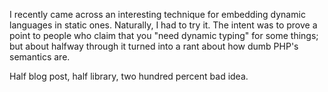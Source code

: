 I recently came across an interesting technique for embedding dynamic languages
in static ones. Naturally, I had to try it. The intent was to prove a point to
people who claim that you "need dynamic typing" for some things; but about
halfway through it turned into a rant about how dumb PHP's semantics are.

Half blog post, half library, two hundred percent bad idea.
